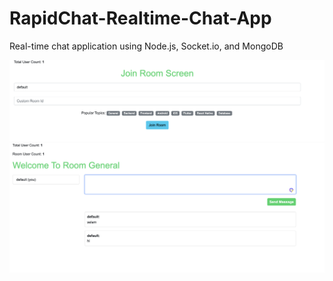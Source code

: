 # RapidChat-Realtime-Chat-App

Real-time chat application using Node.js, Socket.io, and MongoDB

![Join](image-1.png)
![Room](image.png)
